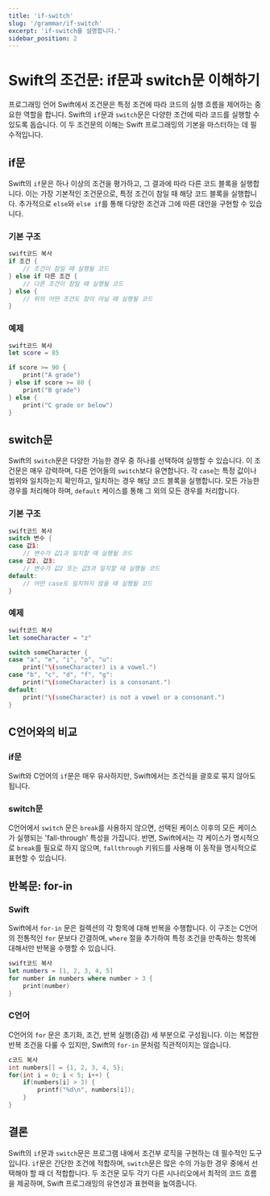 ```yaml
---
title: 'if-switch'
slug: '/grammar/if-switch'
excerpt: 'if-switch를 설명합니다.'
sidebar_position: 2
---
```


# Swift의 조건문: if문과 switch문 이해하기

프로그래밍 언어 Swift에서 조건문은 특정 조건에 따라 코드의 실행 흐름을 제어하는 중요한 역할을 합니다. Swift의 `if`문과 `switch`문은 다양한 조건에 따라 코드를 실행할 수 있도록 돕습니다. 이 두 조건문의 이해는 Swift 프로그래밍의 기본을 마스터하는 데 필수적입니다.

## if문

Swift의 `if`문은 하나 이상의 조건을 평가하고, 그 결과에 따라 다른 코드 블록을 실행합니다. 이는 가장 기본적인 조건문으로, 특정 조건이 참일 때 해당 코드 블록을 실행합니다. 추가적으로 `else`와 `else if`를 통해 다양한 조건과 그에 따른 대안을 구현할 수 있습니다.

### 기본 구조

```swift
swift코드 복사
if 조건 {
    // 조건이 참일 때 실행될 코드
} else if 다른 조건 {
    // 다른 조건이 참일 때 실행될 코드
} else {
    // 위의 어떤 조건도 참이 아닐 때 실행될 코드
}

```

### 예제

```swift
swift코드 복사
let score = 85

if score >= 90 {
    print("A grade")
} else if score >= 80 {
    print("B grade")
} else {
    print("C grade or below")
}

```

## switch문

Swift의 `switch`문은 다양한 가능한 경우 중 하나를 선택하여 실행할 수 있습니다. 이 조건문은 매우 강력하며, 다른 언어들의 `switch`보다 유연합니다. 각 `case`는 특정 값이나 범위와 일치하는지 확인하고, 일치하는 경우 해당 코드 블록을 실행합니다. 모든 가능한 경우를 처리해야 하며, `default` 케이스를 통해 그 외의 모든 경우를 처리합니다.

### 기본 구조

```swift
swift코드 복사
switch 변수 {
case 값1:
    // 변수가 값1과 일치할 때 실행될 코드
case 값2, 값3:
    // 변수가 값2 또는 값3과 일치할 때 실행될 코드
default:
    // 어떤 case도 일치하지 않을 때 실행될 코드
}

```

### 예제

```swift
swift코드 복사
let someCharacter = "z"

switch someCharacter {
case "a", "e", "i", "o", "u":
    print("\(someCharacter) is a vowel.")
case "b", "c", "d", "f", "g":
    print("\(someCharacter) is a consonant.")
default:
    print("\(someCharacter) is not a vowel or a consonant.")
}

```

## C언어와의 비교

### if문

Swift와 C언어의 `if`문은 매우 유사하지만, Swift에서는 조건식을 괄호로 묶지 않아도 됩니다.

### switch문

C언어에서 `switch` 문은 `break`를 사용하지 않으면, 선택된 케이스 이후의 모든 케이스가 실행되는 'fall-through' 특성을 가집니다. 반면, Swift에서는 각 케이스가 명시적으로 `break`를 필요로 하지 않으며, `fallthrough` 키워드를 사용해 이 동작을 명시적으로 표현할 수 있습니다.

## 반복문: for-in

### Swift

Swift에서 `for-in` 문은 컬렉션의 각 항목에 대해 반복을 수행합니다. 이 구조는 C언어의 전통적인 `for` 문보다 간결하며, `where` 절을 추가하여 특정 조건을 만족하는 항목에 대해서만 반복을 수행할 수 있습니다.

```swift
swift코드 복사
let numbers = [1, 2, 3, 4, 5]
for number in numbers where number > 3 {
    print(number)
}

```

### C언어

C언어의 `for` 문은 초기화, 조건, 반복 실행(증감) 세 부분으로 구성됩니다. 이는 복잡한 반복 조건을 다룰 수 있지만, Swift의 `for-in` 문처럼 직관적이지는 않습니다.

```c
c코드 복사
int numbers[] = {1, 2, 3, 4, 5};
for(int i = 0; i < 5; i++) {
    if(numbers[i] > 3) {
        printf("%d\n", numbers[i]);
    }
}

```

## 결론

Swift의 `if`문과 `switch`문은 프로그램 내에서 조건부 로직을 구현하는 데 필수적인 도구입니다. `if`문은 간단한 조건에 적합하며, `switch`문은 많은 수의 가능한 경우 중에서 선택해야 할 때 더 적합합니다. 두 조건문 모두 각기 다른 시나리오에서 최적의 코드 흐름을 제공하며, Swift 프로그래밍의 유연성과 표현력을 높여줍니다.